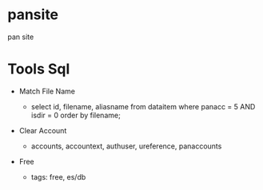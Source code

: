 # pansite
pan site
# Tools Sql
- Match File Name
    - select id, filename, aliasname from dataitem where panacc = 5 AND isdir = 0  order by filename;
    
- Clear Account

    - accounts, accountext, authuser, ureference, panaccounts
    
- Free

    - tags: free, es/db